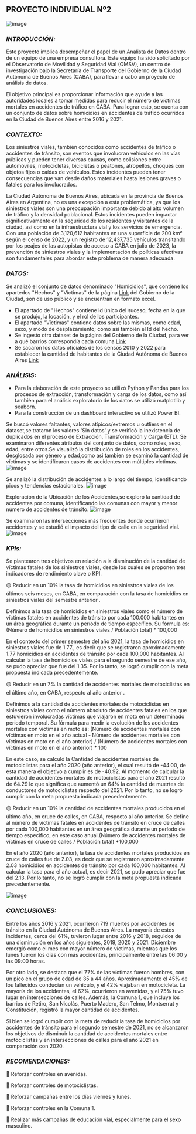 <p align="center"><h2>PROYECTO INDIVIDUAL Nº2 </h2></p> 

![image](https://github.com/lucianachutte/PI2_DA/blob/master/imagenes/SINIESTROS%20VIALES.png)

*<h3> INTRODUCCIÓN:</h3>*
Este proyecto implica desempeñar el papel de un Analista de Datos dentro de un equipo de una empresa consultora. Este equipo ha sido solicitado por el Observatorio de Movilidad y Seguridad Vial (OMSV), un centro de investigación bajo la Secretaría de Transporte del Gobierno de la Ciudad Autónoma de Buenos Aires (CABA), para llevar a cabo un proyecto de análisis de datos.

El objetivo principal es proporcionar información que ayude a las autoridades locales a tomar medidas para reducir el número de víctimas mortales en accidentes de tráfico en CABA. Para lograr esto, se cuenta con un conjunto de datos sobre homicidios en accidentes de tráfico ocurridos en la Ciudad de Buenos Aires entre 2016 y 2021.

*<h3> CONTEXTO:</h3>*
Los siniestros viales, también conocidos como accidentes de tráfico o accidentes de tránsito, son eventos que involucran vehículos en las vías públicas y pueden tener diversas causas, como colisiones entre automóviles, motocicletas, bicicletas o peatones, atropellos, choques con objetos fijos o caídas de vehículos. Estos incidentes pueden tener consecuencias que van desde daños materiales hasta lesiones graves o fatales para los involucrados.

La Ciudad Autónoma de Buenos Aires, ubicada en la provincia de Buenos Aires en Argentina, no es una excepción a esta problemática, ya que los siniestros viales son una preocupación importante debido al alto volumen de tráfico y la densidad poblacional. Estos incidentes pueden impactar significativamente en la seguridad de los residentes y visitantes de la ciudad, así como en la infraestructura vial y los servicios de emergencia. Con una población de 3,120,612 habitantes en una superficie de 200 km² según el censo de 2022, y un registro de 12,437,735 vehículos transitando por los peajes de las autopistas de acceso a CABA en julio de 2023, la prevención de siniestros viales y la implementación de políticas efectivas son fundamentales para abordar este problema de manera adecuada.

*<h3> DATOS:</h3>*
Se analizó el conjunto de datos denominado "Homicidios", que contiene los apartedos "Hechos" y "Víctimas" de la página [Link](https://data.buenosaires.gob.ar/dataset/victimas-siniestros-viales) del Gobierno de la Ciudad, son de uso público y se encuentran en formato excel.
- El apartado de "Hechos" contiene Id único del suceso, fecha en la que se produjo, la locación, y el rol de los participantes.
- El apartado "Víctimas" contiene datos sobre las mismas, como edad, sexo, y modo de desplazamiento; como así también el Id del hecho.
- Se ingesto otro dataset de la página del Gobierno de la Ciudad, para ver a qué barrios correspondía cada comuna [Link](https://buenosaires.gob.ar/sindicatura/universo-de-control/comunas-15)
- Se sacaron los datos oficiales de los censos 2010 y 2022 para establecer la cantidad de habitantes de la Ciudad Autónoma de Buenos Aires [Link](https://censo.gob.ar/index.php/datos_definitivos_caba)

*<h3>ANÁLISIS:</h3>*
- Para la elaboración de este proyecto se utilizó Python y Pandas para los procesos de extracción, transformación y carga de los datos, como así también para el análisis exploratorio de los datos se utilizó matplotlib y seaborn.
- Para la construcción de un dashboard interactivo se utilizó Power BI.

Se buscó valores faltantes, valores atípicos/extremos u outliers en el dataset,se trataron los valores 'Sin datos' y se verificó la inexistencia de duplicados en el proceso de Extracción, Transformación y Carga (ETL).
Se examinaron diferentes atributos del conjunto de datos, como roles, sexo, edad, entre otros.Se visualizó la distribución de roles en los accidentes, desglosada por género y edad,como asi tambien se examinó la cantidad de víctimas y se identificaron casos de accidentes con múltiples víctimas.
![image](https://github.com/lucianachutte/PI2_DA/blob/master/imagenes/1.png)

Se analizó la distribución de accidentes a lo largo del tiempo, identificando picos y tendencias estacionales.
![image](https://github.com/lucianachutte/PI2_DA/blob/master/imagenes/5.png)

Exploración de la Ubicación de los Accidentes,se exploró la cantidad de accidentes por comuna, identificando las comunas con mayor y menor número de accidentes de tránsito.
![image](https://github.com/lucianachutte/PI2_DA/blob/master/imagenes/4.png)

Se examinaron las intersecciones más frecuentes donde ocurrieron accidentes y se estudió el impacto del tipo de calle en la seguridad vial.
![image](https://github.com/lucianachutte/PI2_DA/blob/master/imagenes/3.png)


*<h3> KPIs:</h3>*
Se plantearon tres objetivos en relación a la disminución de la cantidad de víctimas fatales de los siniestros viales, desde los cuales se proponen tres indicadores de rendimiento clave o KPI.

:yellow_circle: Reducir en un 10% la tasa de homicidios en siniestros viales de los últimos seis meses, en CABA, en comparación con la tasa de homicidios en siniestros viales del semestre anterior .

Definimos a la tasa de homicidios en siniestros viales como el número de víctimas fatales en accidentes de tránsito por cada 100.000 habitantes en un área geográfica durante un período de tiempo específico. Su fórmula es: (Número de homicidios en siniestros viales / Población total) * 100,000

En el contexto del primer semestre del año 2021, la tasa de homicidios en siniestros viales fue de 1.77., es decir que se registraron aproximadamente 1.77 homicidios en accidentes de tránsito por cada 100,000 habitantes. Al calcular la tasa de homicidios viales para el segundo semestre de ese año, se pudo apreciar que fue del 1.35. Por lo tanto, se logró cumplir con la meta propuesta indicada precedentemente.


:yellow_circle: Reducir en un 7% la cantidad de accidentes mortales de motociclistas en el último año, en CABA, respecto al año anterior .

Definimos a la cantidad de accidentes mortales de motociclistas en siniestros viales como el número absoluto de accidentes fatales en los que estuvieron involucradas víctimas que viajaron en moto en un determinado periodo temporal. Su fórmula para medir la evolución de los accidentes mortales con víctimas en moto es: (Número de accidentes mortales con víctimas en moto en el año actual - Número de accidentes mortales con víctimas en moto en el año anterior) / (Número de accidentes mortales con víctimas en moto en el año anterior) * 100

En este caso, se calculó la Cantidad de accidentes mortales de motociclistas para el año 2020 (año anterior), el cual resultó de -44.00, de esta manera el objetivo a cumplir es de -40.92. Al momento de calcular la cantidad de accidentes mortales de motociclistas para el año 2021 resultó de 64.29 lo que significa que aumentó un 64% la cantidad de muertes de conductores de motociclistas respecto del 2021. Por lo tanto, no se logró cumplir con la meta propuesta indicada precedentemente.


:yellow_circle: Reducir en un 10% la cantidad de accidentes mortales producidos en el último año, en cruce de calles, en CABA, respecto al año anterior. Se define al número de víctimas fatales en accidentes de tránsito en cruce de calles por cada 100,000 habitantes en un área geográfica durante un período de tiempo específico, en este caso anual.(Número de accidentes mortales de víctimas en cruce de calles / Población total) *100,000

En el año 2020 (año anterior), la tasa de accidentes mortales producidos en cruce de calles fue de 2.03, es decir que se registraron aproximadamente 2.03 homicidios en accidentes de tránsito por cada 100,000 habitantes. Al calcular la tasa para el año actual, es decir 2021, se pudo apreciar que fue del 2.13. Por lo tanto, no se logró cumplir con la meta propuesta indicada precedentemente.
 

![image](https://github.com/lucianachutte/PI2_DA/blob/master/imagenes/kpi.png)

*<h3> CONCLUSIONES:</h3>*
Entre los años 2016 y 2021, ocurrieron 719 muertes por accidentes de tránsito en la Ciudad Autónoma de Buenos Aires. La mayoría de estos incidentes, cerca del 61%, tuvieron lugar entre 2016 y 2018, seguidos de una disminución en los años siguientes, 2019, 2020 y 2021. Diciembre emergió como el mes con mayor número de víctimas, mientras que los lunes fueron los días con más accidentes, principalmente entre las 06:00 y las 09:00 horas.

Por otro lado, se destaca que el 77% de las víctimas fueron hombres, con un pico en el grupo de edad de 35 a 44 años. Aproximadamente el 45% de los fallecidos conducían un vehículo, y el 42% viajaban en motocicleta. La mayoría de los accidentes, el 62%, ocurrieron en avenidas, y el 75% tuvo lugar en intersecciones de calles. Además, la Comuna 1, que incluye los barrios de Retiro, San Nicolás, Puerto Madero, San Telmo, Montserrat y Constitución, registró la mayor cantidad de accidentes.

Si bien se logró cumplir con la meta de reducir la tasa de homicidios por accidentes de tránsito para el segundo semestre de 2021, no se alcanzaron los objetivos de disminuir la cantidad de accidentes mortales entre motociclistas y en intersecciones de calles para el año 2021 en comparación con 2020.

*<h3> RECOMENDACIONES:</h3>*
 :small_blue_diamond: Reforzar controles en avenidas. 

:small_blue_diamond: Reforzar controles de motociclistas.

:small_blue_diamond: Reforzar campañas entre los días viernes y lunes.

:small_blue_diamond: Reforzar controles en la Comuna 1.

:small_blue_diamond: Realizar más campañas de educación vial, especialmente para el sexo masculino.
